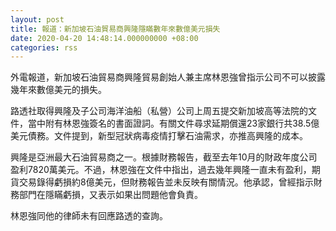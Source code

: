 ```yaml
---
layout: post
title: 報道：新加坡石油貿易商興隆隱瞞數年來數億美元損失
date: 2020-04-20 14:48:14.000000000 +08:00
categories: rss
---
```


外電報道，新加坡石油貿易商興隆貿易創始人兼主席林恩強曾指示公司不可以披露幾年來數億美元的損失。

路透社取得興隆及子公司海洋油船（私營）公司上周五提交新加坡高等法院的文件，當中附有林恩強簽名的書面證詞。有關文件尋求延期償還23家銀行共38.5億美元債務。文件提到，新型冠狀病毒疫情打擊石油需求，亦推高興隆的成本。

興隆是亞洲最大石油貿易商之一。根據財務報告，截至去年10月的財政年度公司盈利7820萬美元。不過，林恩強在文件中指出，過去幾年興隆一直未有盈利，期貨交易錄得虧損約8億美元，但財務報告並未反映有關情況。他承認，曾經指示財務部門在隱瞞虧損，又表示如果出問題他會負責。

林恩強同他的律師未有回應路透的查詢。
